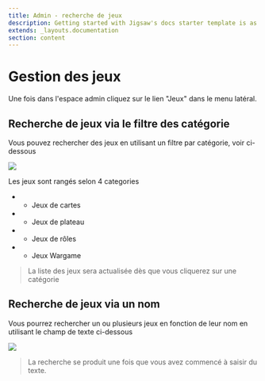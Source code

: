 ```yaml
---
title: Admin - recherche de jeux
description: Getting started with Jigsaw's docs starter template is as easy as 1, 2, 3.
extends: _layouts.documentation
section: content
---
```

# Gestion des jeux

Une fois dans l'espace admin cliquez sur le lien "Jeux" dans le menu latéral.

## Recherche de jeux via le filtre des catégorie

Vous pouvez rechercher des jeux en utilisant un filtre par catégorie, voir ci-dessous

<img class="block m-auto" src="/assets/img/admin/search-game-category.png" />

Les jeux sont rangés selon 4 categories

* - Jeux de cartes
* - Jeux de plateau
* - Jeux de rôles
* - Jeux Wargame

> La liste des jeux sera actualisée dès que vous cliquerez sur une catégorie

## Recherche de jeux via un nom

Vous pourrez rechercher un ou plusieurs jeux en fonction de leur nom en utilisant le champ de texte ci-dessous

<img class="block m-auto" src="/assets/img/admin/search-game-text.png" />

> La recherche se produit une fois que vous avez commencé à saisir du texte.

